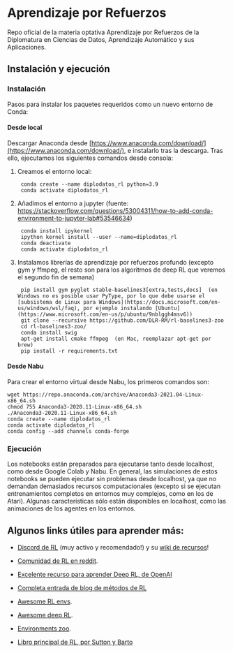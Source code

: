 # Aprendizaje por Refuerzos

Repo oficial de la materia optativa Aprendizaje por Refuerzos de la Diplomatura en Ciencias de Datos, Aprendizaje 
Automático y sus Aplicaciones.

## Instalación y ejecución

### Instalación

Pasos para instalar los paquetes requeridos como un nuevo entorno de Conda:

#### Desde local

Descargar Anaconda desde [https://www.anaconda.com/download/](https://www.anaconda.com/download/), e instalarlo tras la descarga. Tras ello, ejecutamos los siguientes comandos desde consola:

1. Creamos el entorno local:

        conda create --name diplodatos_rl python=3.9
        conda activate diplodatos_rl
    
1. Añadimos el entorno a jupyter (fuente: https://stackoverflow.com/questions/53004311/how-to-add-conda-environment-to-jupyter-lab#53546634)
    
        conda install ipykernel
        ipython kernel install --user --name=diplodatos_rl
        conda deactivate
        conda activate diplodatos_rl

1. Instalamos librerías de aprendizaje por refuerzos profundo (excepto gym y ffmpeg, el resto son para los algoritmos de deep RL que veremos el segundo fin de semana)

        pip install gym pyglet stable-baselines3[extra,tests,docs]  (en Windows no es posible usar PyType, por lo que debe usarse el [subsistema de Linux para Windows](https://docs.microsoft.com/en-us/windows/wsl/faq), por ejemplo instalando [Ubuntu](https://www.microsoft.com/en-us/p/ubuntu/9nblggh4msv6))
        git clone --recursive https://github.com/DLR-RM/rl-baselines3-zoo
        cd rl-baselines3-zoo/
        conda install swig
        apt-get install cmake ffmpeg  (en Mac, reemplazar apt-get por brew)
        pip install -r requirements.txt


#### Desde Nabu

Para crear el entorno virtual desde Nabu, los primeros comandos son:

    wget https://repo.anaconda.com/archive/Anaconda3-2021.04-Linux-x86_64.sh
    chmod 755 Anaconda3-2020.11-Linux-x86_64.sh
    ./Anaconda3-2020.11-Linux-x86_64.sh
    conda create --name diplodatos_rl
    conda activate diplodatos_rl
    conda config --add channels conda-forge



### Ejecución

Los notebooks están preparados para ejecutarse tanto desde localhost, como desde Google Colab y Nabu.
En general, las simulaciones de estos notebooks se pueden ejecutar sin problemas desde localhost, ya que no demandan demasiados recursos computacionales (excepto si se ejecutan entrenamientos completos en entornos muy complejos, como en los de Atari).
Algunas características sólo están disponibles en localhost, como las animaciones de los agentes en los entornos.


## Algunos links útiles para aprender más:

* [Discord de RL](https://discord.gg/xhfNqQv) (muy activo y recomendado!) y su [wiki de recursos](https://github.com/andyljones/reinforcement-learning-discord-wiki/wiki)!

* [Comunidad de RL en reddit](https://old.reddit.com/r/reinforcementlearning).

* [Excelente recurso para aprender Deep RL, de OpenAI](https://spinningup.openai.com/en/latest/spinningup/spinningup.html)

* [Completa entrada de blog de métodos de RL](https://lilianweng.github.io/lil-log/2018/02/19/a-long-peek-into-reinforcement-learning.html)

* [Awesome RL envs](https://github.com/clvrai/awesome-rl-envs).

* [Awesome deep RL](https://github.com/kengz/awesome-deep-rl).

* [Environments zoo](https://github.com/tshrjn/env-zoo).

* [Libro principal de RL, por Sutton y Barto](https://drive.google.com/file/d/1opPSz5AZ_kVa1uWOdOiveNiBFiEOHjkG/view)



